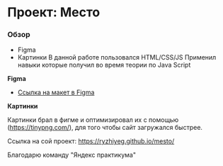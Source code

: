 # Проект: Место

### Обзор

* Figma
* Картинки
В данной работе пользовался HTML/CSS/JS
Применил навыки которые получил во время теории по Java Script

**Figma**

* [Ссылка на макет в Figma](https://www.figma.com/file/2cn9N9jSkmxD84oJik7xL7/JavaScript.-Sprint-4?node-id=0%3A1)

**Картинки**

Картинки брал в фигме и оптимизировал их с помощью (https://tinypng.com/), для того чтобы  сайт загружался быстрее.

Ссылка на сой проект:
 https://ryzhiyeg.github.io/mesto/

Благодарю команду "Яндекс практикума"
